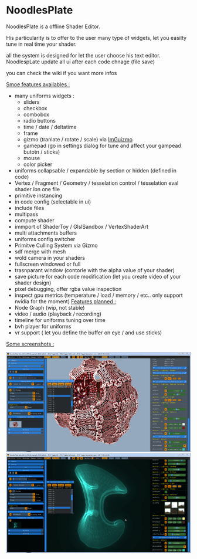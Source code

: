 # NoodlesPlate

NoodlesPlate is a offline Shader Editor. 

His particularity is to offer to the user many type of widgets, let you easilty tune in real time your shader.

all the system is designed for let the user choose his text editor. NoodlespLate update all ui after each code chnage (file save)

you can check the wiki if you want more infos

<ins>Smoe features availables :</ins>
* many uniforms widgets :
  * sliders
  * checkbox
  * combobox
  * radio buttons
  * time / date / deltatime
  * frame
  * gizmo (tranlate / rotate / scale) via [ImGuizmo](https://github.com/CedricGuillemet/ImGuizmo)
  * gamepad (go in settings dialog for tune and affect your gampead butotn / sticks)
  * mouse
  * color picker
* uniforms collapsable / expandable by section or hidden (defined in code)
* Vertex / Fragment / Geometry / tesselation control / tesselation eval shader ibn one file
* primitive instancing
* in code config (selectable in ui)
* include files
* multipass
* compute shader
* immport of ShaderToy / GlslSandbox / VertexShaderArt
* multi attachments buffers
* uniforms config switcher
* Primitve Culling System via Gizmo
* sdf merge with mesh
* wold camera in your shaders
* fullscreen windowed or full
* trasnparant window (contorle with the alpha value of your shader)
* save picture for each code modification (let you create video of your shader design)
* pixel debugging, offer rgba value inspection
* inspect gpu metrics (temperature / load / memory / etc.. only support nvidia for the moment)
<ins>Features planned :</ins>
* Node Graph (wip, not stable)
* video / audio (playback / recording)
* timeline for uniforms tuning over time
* bvh player for uniforms
* vr support ( let you define the buffer on eye / and use sticks)

<ins>Some screenshots :</ins>

![1](NoodlesPlate_MSVC_x64_Release_2019-07-14_05-54-36.png)
![2](NoodlesPlate_MSVC_x64_Release_2019-07-14_05-55-13.png)
